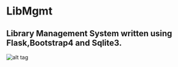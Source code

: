 # LibMgmt
## Library Management System written using Flask,Bootstrap4 and Sqlite3.
![alt tag](https://github.com/guptachetan1997/LibMgmt/blob/master/1.jpg)
